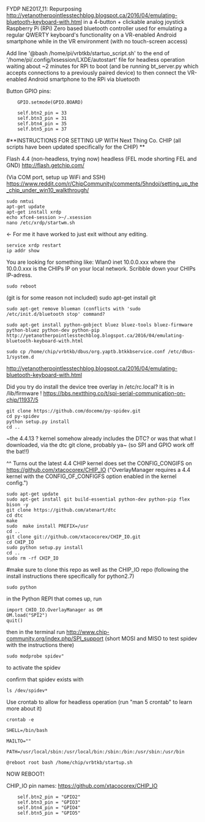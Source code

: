 FYDP NE2017_11: Repurposing http://yetanotherpointlesstechblog.blogspot.ca/2016/04/emulating-bluetooth-keyboard-with.html in a 4-button + clickable analog joystick Raspberry Pi (RPi) Zero based bluetooth controller used for emulating a regular QWERTY keyboard's functionality on a VR-enabled Android smartphone while in the VR environment (with no touch-screen access)

Add line '@bash /home/pi/vrbtkb/startuo_script.sh' to the end of '/home/pi/.config/lxsession/LXDE/autostart' file for headless operation waiting about ~2 minutes for RPi to boot (and be running bt_server.py which accepts connections to a previously paired device) to then connect the VR-enabled Android smartphone to the RPi via bluetooth

 Button GPIO pins:

		GPIO.setmode(GPIO.BOARD)

		self.btn2_pin = 33
		self.btn3_pin = 31
		self.btn4_pin = 35
		self.btn5_pin = 37

#**INSTRUCTIONS FOR SETTING UP WITH Next Thing Co. CHIP (all scripts have been updated specifically for the CHIP) **

Flash 4.4 (non-headless, trying now) headless (FEL mode shorting FEL and GND) http://flash.getchip.com/

(Via COM port, setup up WiFi and SSH) https://www.reddit.com/r/ChipCommunity/comments/5hndoj/setting_up_the_chip_under_win10_walkthrough/

	sudo nmtui
	apt-get update
	apt-get install xrdp
	echo xfce4-session >~/.xsession
	nano /etc/xrdp/startwm.sh

<- For me it have worked to just exit without any editing.

	service xrdp restart
	ip addr show
	
You are looking for something like:
Wlan0
inet 10.0.0.xxx where the 10.0.0.xxx is the CHIPs IP on your local network. Scribble down your CHIPs IP-adress.
	
	sudo reboot

(git is for some reason not included)
sudo apt-get install git

	sudo apt-get remove blueman (conflicts with 'sudo /etc/init.d/bluetooth stop' command?

	sudo apt-get install python-gobject bluez bluez-tools bluez-firmware python-bluez python-dev python-pip  http://yetanotherpointlesstechblog.blogspot.ca/2016/04/emulating-bluetooth-keyboard-with.html

	sudo cp /home/chip/vrbtkb/dbus/org.yaptb.btkkbservice.conf /etc/dbus-1/system.d 
http://yetanotherpointlesstechblog.blogspot.ca/2016/04/emulating-bluetooth-keyboard-with.html

Did you try do install the device tree overlay in /etc/rc.local? It is in /lib/firmware !
https://bbs.nextthing.co/t/spi-serial-communication-on-chip/11937/5

	git clone https://github.com/doceme/py-spidev.git
	cd py-spidev
	python setup.py install
	cd ..

~the 4.4.13 ? kernel somehow already includes the DTC? or was that what I downloaded, via the dtc git clone, probably ya~ (so SPI and GPIO work off the bat!!)

^^ Turns out the latest 4.4 CHIP kernel does set the CONFIG_CONGIFS on https://github.com/xtacocorex/CHIP_IO
("OverlayManager requires a 4.4 kernel with the CONFIG_OF_CONFIGFS option enabled in the kernel config.")

	sudo apt-get update
	sudo apt-get install git build-essential python-dev python-pip flex bison -y
	git clone https://github.com/atenart/dtc
	cd dtc
	make
	sudo  make install PREFIX=/usr
	cd ..
	git clone git://github.com/xtacocorex/CHIP_IO.git
	cd CHIP_IO
	sudo python setup.py install
	cd ..
	sudo rm -rf CHIP_IO

#make sure to clone this repo as well as the CHIP_IO repo (following the install instructions there specifically for python2.7)

	sudo python

in the Python REPI that comes up, run 

	import CHIO_IO.OverlayManager as OM
	OM.load("SPI2") 
	quit()
	
then in the terminal run http://www.chip-community.org/index.php/SPI_support (short MOSI and MISO to test spidev with the instructions there)
	
	sudo modprobe spidev" 
	
to activate the spidev

confirm that spidev exists with
	
	ls /dev/spidev*

Use crontab to allow for headless operation (run "man 5 crontab" to learn more about it)

	crontab -e

	SHELL=/bin/bash
		
	MAILTO=""
	
	PATH=/usr/local/sbin:/usr/local/bin:/sbin:/bin:/usr/sbin:/usr/bin

	@reboot root bash /home/chip/vrbtkb/startup.sh

NOW REBOOT!

CHIP_IO pin names: https://github.com/xtacocorex/CHIP_IO

		self.btn2_pin = "GPIO2"
		self.btn3_pin = "GPIO3"
		self.btn4_pin = "GPIO4"
		self.btn5_pin = "GPIO5"
